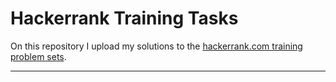 # Hackerrank Training Tasks

On this repository I upload my solutions to the [hackerrank.com training problem sets](https://www.hackerrank.com/domains).

----------
